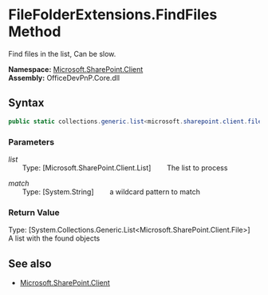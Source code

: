 # FileFolderExtensions.FindFiles Method  
Find files in the list, Can be slow.  

**Namespace:** [Microsoft.SharePoint.Client](Microsoft.SharePoint.Client.md)  
**Assembly:** OfficeDevPnP.Core.dll  
## Syntax
```C#
public static collections.generic.list<microsoft.sharepoint.client.file> FindFiles(List list,String match)
```
### Parameters
*list*  
&emsp;&emsp;Type: [Microsoft.SharePoint.Client.List] 
&emsp;&emsp;The list to process  
  
*match*  
&emsp;&emsp;Type: [System.String] 
&emsp;&emsp;a wildcard pattern to match  
  
### Return Value
Type: [System.Collections.Generic.List<Microsoft.SharePoint.Client.File>]  
A list with the found  objects

## See also
- [Microsoft.SharePoint.Client](Microsoft.SharePoint.Client.md)
